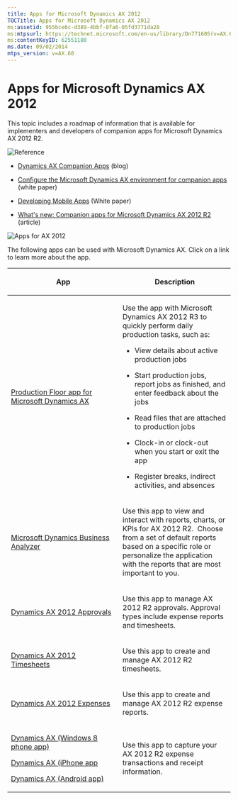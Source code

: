 ```yaml
---
title: Apps for Microsoft Dynamics AX 2012
TOCTitle: Apps for Microsoft Dynamics AX 2012
ms:assetid: 955bce6c-d389-4bbf-8fa6-05fd3771da28
ms:mtpsurl: https://technet.microsoft.com/en-us/library/Dn771605(v=AX.60)
ms:contentKeyID: 62551180
ms.date: 09/02/2014
mtps_version: v=AX.60
---
```


# Apps for Microsoft Dynamics AX 2012 


This topic includes a roadmap of information that is available for implementers and developers of companion apps for Microsoft Dynamics AX 2012 R2.

![Reference](images/JJ710380.TopicIcons_Reference(AX.60).png "Reference")

  - [Dynamics AX Companion Apps](http://blogs.msdn.com/b/axcompapp/) (blog)

  - [Configure the Microsoft Dynamics AX environment for companion apps](http://www.microsoft.com/en-pk/download/details.aspx?id=36776) (white paper)

  - [Developing Mobile Apps](http://www.microsoft.com/en-us/download/details.aspx?id=38413) (White paper)

  - [What's new: Companion apps for Microsoft Dynamics AX 2012 R2](what-s-new-companion-apps-for-microsoft-dynamics-ax-2012.md) (article)

![Apps for AX 2012](images/Dn771605.TopicIcons_AppsForAX(AX.60).png "Apps for AX 2012")

The following apps can be used with Microsoft Dynamics AX. Click on a link to learn more about the app.

<table>
<colgroup>
<col style="width: 50%" />
<col style="width: 50%" />
</colgroup>
<thead>
<tr class="header">
<th><p>App</p></th>
<th><p>Description</p></th>
</tr>
</thead>
<tbody>
<tr class="odd">
<td><p><a href="production-floor-app-for-microsoft-dynamics-ax.md">Production Floor app for Microsoft Dynamics AX</a></p></td>
<td><p>Use the app with Microsoft Dynamics AX 2012 R3 to quickly perform daily production tasks, such as:</p>
<ul>
<li><p>View details about active production jobs</p></li>
<li><p>Start production jobs, report jobs as finished, and enter feedback about the jobs</p></li>
<li><p>Read files that are attached to production jobs</p></li>
<li><p>Clock-in or clock-out when you start or exit the app</p></li>
<li><p>Register breaks, indirect activities, and absences</p></li>
</ul></td>
</tr>
<tr class="even">
<td><p><a href="http://technet.microsoft.com/en-us/library/dn508393.aspx">Microsoft Dynamics Business Analyzer</a></p></td>
<td><p>Use this app to view and interact with reports, charts, or KPIs for AX 2012 R2.  Choose from a set of default reports based on a specific role or personalize the application with the reports that are most important to you.</p></td>
</tr>
<tr class="odd">
<td><p><a href="http://apps.microsoft.com/windows/en-us/app/dynamics-ax-2012-approvals/50dc0fad-729f-41ce-8e26-c48e3007f067">Dynamics AX 2012 Approvals</a></p></td>
<td><p>Use this app to manage AX 2012 R2 approvals. Approval types include expense reports and timesheets.</p></td>
</tr>
<tr class="even">
<td><p><a href="http://apps.microsoft.com/windows/en-us/app/2ac31b2e-f3fa-4f1c-bfb9-151393749246">Dynamics AX 2012 Timesheets</a></p></td>
<td><p>Use this app to create and manage AX 2012 R2 timesheets.</p></td>
</tr>
<tr class="odd">
<td><p><a href="http://apps.microsoft.com/windows/en-us/app/07aab6f9-c6ce-4b81-b04c-4b43c3f6de67">Dynamics AX 2012 Expenses</a></p></td>
<td><p>Use this app to create and manage AX 2012 R2 expense reports.</p></td>
</tr>
<tr class="even">
<td><p><a href="http://www.windowsphone.com/en-us/store/app/dynamics-ax/122b713d-a446-428a-b450-be041ec90340">Dynamics AX (Windows 8 phone app)</a></p>
<p><a href="https://itunes.apple.com/us/app/dynamics-ax/id663448683?mt=8">Dynamics AX (iPhone app</a></p>
<p><a href="https://play.google.com/store/apps/details?id=microsoft.dynamics%26hl=en_419">Dynamics AX (Android app)</a></p></td>
<td><p>Use this app to capture your AX 2012 R2 expense transactions and receipt information.</p></td>
</tr>
</tbody>
</table>

  



